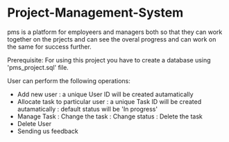 # Project-Management-System
pms is a platform for employeers and managers both so that they can work together on the prjects and can see the overal progress and can work on the same for success further.

Prerequisite:
For using this project you have to create a database using 'pms_project.sql' file.

User can perform the following operations:
- Add new user
    : a unique User ID will be created autamatically
- Allocate task to particular user
    : a unique Task ID will be created autamatically
    : default status will be 'In progress'
- Manage Task
    : Change the task
    : Change status
    : Delete the task
- Delete User
- Sending us feedback
